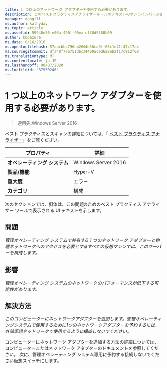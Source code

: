 ```yaml
---
title: 1 つ以上のネットワーク アダプターを使用する必要があります。
description: このベストプラクティスアナライザールールのテキストのオンラインバージョン。
manager: dongill
ms.author: kathydav
ms.topic: article
ms.assetid: 59940e56-e06a-490f-90ea-cf30d9f80b09
author: kbdazure
ms.date: 8/16/2016
ms.openlocfilehash: 57abcbbc796ab2664d30ca9ff63c1e41f47c17a4
ms.sourcegitcommit: dfa48f77b751dbc34409aced628eb2f17c912f08
ms.translationtype: MT
ms.contentlocale: ja-JP
ms.lasthandoff: 08/07/2020
ms.locfileid: "87950246"
---
```

# <a name="more-than-one-network-adapter-should-be-available"></a>1 つ以上のネットワーク アダプターを使用する必要があります。

>適用先:Windows Server 2016

ベスト プラクティスとスキャンの詳細については、「 [ベスト プラクティス アナライザー](https://go.microsoft.com/fwlink/?LinkId=122786)」をご覧ください。

|プロパティ|詳細|
|-|-|
|**オペレーティング システム**|Windows Server 2016|
|**製品/機能**|Hyper-V|
|**重大度**|エラー|
|**カテゴリ**|構成|

次のセクションでは、斜体は、この問題のためのベスト プラクティス アナライザー ツールで表示される UI テキストを示します。

## <a name="issue"></a>問題

*管理オペレーティング システムで共有する 1 つのネットワーク アダプターと物理ネットワークへのアクセスを必要とするすべての仮想マシンでは、このサーバーを構成します。*

## <a name="impact"></a>影響

*管理オペレーティング システムのネットワークのパフォーマンスが低下する可能性があります。*

## <a name="resolution"></a>解決方法

*このコンピューターにネットワークアダプターを追加します。管理オペレーティングシステムで使用するために1つのネットワークアダプターを予約するには、外部仮想ネットワークで使用するように構成しないでください。*

コンピューターにネットワーク アダプターを追加する方法の詳細については、コンピューターまたはネットワーク アダプターのドキュメントを参照してください。 次に、管理オペレーティング システム専用に予約する接続しないでください仮想スイッチにします。




